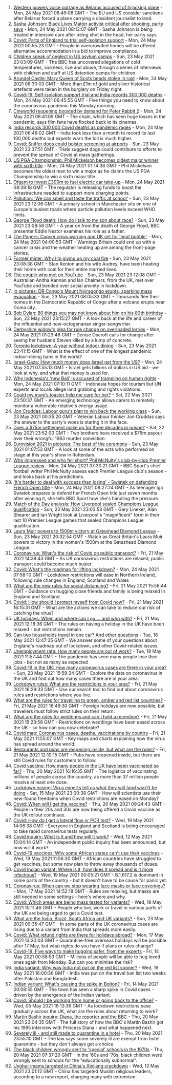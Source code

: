 1. [Western powers voice outrage as Belarus accused of hijacking plane](https://www.bbc.co.uk/news/world-europe-57224452) - Mon, 24 May 2021 08:49:08 GMT - The EU and US consider sanctions after Belarus forced a plane carrying a dissident journalist to land.
2. [Sasha Johnson: Black Lives Matter activist critical after shooting, party says](https://www.bbc.co.uk/news/uk-england-57223755) - Mon, 24 May 2021 08:13:07 GMT - Sasha Johnson is being treated in intensive care after being shot in the head, her party says.
3. [Covid: Parts of England to trial self-isolation support](https://www.bbc.co.uk/news/uk-57221740) - Mon, 24 May 2021 00:55:23 GMT - People in overcrowded homes will be offered alternative accommodation in a bid to improve compliance.
4. [Children speak of neglect in US asylum camps](https://www.bbc.co.uk/news/world-us-canada-57149721) - Sun, 23 May 2021 23:03:09 GMT - The BBC has uncovered allegations of cold temperatures, sickness, lice and abuse, through a series of interviews with children and staff at US detention camps for children.
5. [Arundel Castle: Mary Queen of Scots beads stolen in raid](https://www.bbc.co.uk/news/uk-57224777) - Mon, 24 May 2021 08:30:03 GMT - More than £1m of gold and silver historical artefacts were taken in the burglary on Friday night.
6. [Covid-19: Self-isolation support trial and India records 300,000 deaths](https://www.bbc.co.uk/news/uk-57221387) - Mon, 24 May 2021 06:45:55 GMT - Five things you need to know about the coronavirus pandemic this Monday morning.
7. [Cineworld reopening boosted by demand for Peter Rabbit 2](https://www.bbc.co.uk/news/business-57226155) - Mon, 24 May 2021 08:41:09 GMT - The chain, which has seen huge losses in the pandemic, says film fans have flocked back to its cinemas.
8. [India records 300,000 Covid deaths as pandemic rages](https://www.bbc.co.uk/news/world-asia-57224565) - Mon, 24 May 2021 06:46:02 GMT - India took less than a month to record its last 100,000 deaths but experts warn the toll is much higher.
9. [Covid: Sniffer dogs could bolster screening at airports](https://www.bbc.co.uk/news/health-57200863) - Sun, 23 May 2021 23:37:51 GMT - Trials suggest dogs could contribute to efforts to prevent the spread of Covid at mass gatherings.
10. [US PGA Championship: Phil Mickelson becomes oldest major winner with sixth title](https://www.bbc.co.uk/sport/golf/57224082) - Mon, 24 May 2021 01:14:38 GMT - Phil Mickelson becomes the oldest man to win a major as he claims the US PGA Championship to win a sixth major title.
11. [Ofgem to invest £300m to fuel electric car take-up](https://www.bbc.co.uk/news/business-57225856) - Mon, 24 May 2021 08:39:18 GMT - The regulator is releasing funds to boost the infrastructure needed to support more charging points.
12. [Pollution: ‘We can smell and taste the traffic at school'](https://www.bbc.co.uk/news/uk-57203122) - Sun, 23 May 2021 23:12:06 GMT - A primary school in Manchester sits on one of Europe's busiest roads where particle pollution levels exceed WHO limits.
13. [George Floyd death: How do I talk to my son about race?](https://www.bbc.co.uk/news/world-us-canada-57205016) - Sun, 23 May 2021 23:08:58 GMT - A year on from the death of George Floyd, BBC presenter Eddie Nestor examines his role as a father.
14. [The Papers: Cancer crisis warning and UK set for 'heat bubble'](https://www.bbc.co.uk/news/blogs-the-papers-57223902) - Mon, 24 May 2021 04:00:53 GMT - Warnings Britain could end up with a cancer crisis and the weather heating up are among the front-page stories.
15. [Former miner: Why I’m giving up my coal fire](https://www.bbc.co.uk/news/uk-england-57204325) - Sun, 23 May 2021 23:08:38 GMT - Stan Renton and his wife Audrey, have been heating their home with coal for their entire married lives.
16. [The couple who met on YouTube](https://www.bbc.co.uk/news/world-57204695) - Sun, 23 May 2021 23:12:08 GMT - Australian Anitha Kannan and Ian Chalmers, from the UK, met over YouTube and bonded over social anxiety in lockdown.
17. [In pictures: DR Congo's Mount Nyiragongo erupts, sparking mass evacuation](https://www.bbc.co.uk/news/world-africa-57217598) - Sun, 23 May 2021 08:05:33 GMT - Thousands flee their homes in the Democratic Republic of Congo after a volcano erupts near Goma city.
18. [Bob Dylan: 80 things you may not know about him on his 80th birthday](https://www.bbc.co.uk/news/entertainment-arts-56716269) - Sun, 23 May 2021 23:15:27 GMT - A look back at the life and career of the influential and now-octogenarian singer-songwriter.
19. [Derbyshire widow's plea for rule change on overloaded lorries](https://www.bbc.co.uk/news/uk-england-derbyshire-57057482) - Mon, 24 May 2021 01:23:46 GMT - Denise Oscroft calls for change after seeing her husband Steven killed by a lump of concrete.
20. [Toronto lockdown: A year without indoor dining](https://www.bbc.co.uk/news/world-us-canada-57079577) - Sun, 23 May 2021 23:41:15 GMT - What is the effect of one of the longest pandemic indoor-dining bans in the world?
21. [Israel-Gaza: How much money does Israel get from the US?](https://www.bbc.co.uk/news/57170576) - Mon, 24 May 2021 07:55:13 GMT - Israel gets billions of dollars in US aid - we look at why, and what that money is used for.
22. [Why Indonesia's 'new Bali' is accused of trampling on human rights](https://www.bbc.co.uk/news/world-asia-56660294) - Mon, 24 May 2021 07:10:11 GMT - Indonesia hopes for tourism but UN experts and locals allege land grabbing and rights violations.
23. [Could my mum’s toaster help me care for her?](https://www.bbc.co.uk/news/stories-57009375) - Sat, 22 May 2021 23:50:37 GMT - An emerging technology allows carers to remotely monitor a vulnerable relative's energy usage.
24. [Jon Cruddas: Labour guru's plan to win back the working class](https://www.bbc.co.uk/news/uk-politics-57204335) - Sun, 23 May 2021 00:35:20 GMT - Veteran Labour thinker Jon Cruddas says the answer to the party's woes is staring it in the face.
25. [Does a $75m settlement make up for three decades in prison?](https://www.bbc.co.uk/news/world-us-canada-57152860) - Sat, 22 May 2021 23:52:00 GMT - Two brothers have received a $75m payout over their wrongful 1983 murder conviction.
26. [Eurovision 2021 in pictures: The best of the ceremony](https://www.bbc.co.uk/news/entertainment-arts-57216194) - Sun, 23 May 2021 01:07:53 GMT - A look at some of the acts who performed on stage at this year's show in Rotterdam.
27. [Who impressed and who fell short? Phil McNulty's club-by-club Premier League review](https://www.bbc.co.uk/sport/football/57143846) - Mon, 24 May 2021 07:30:21 GMT - BBC Sport's chief football writer Phil McNulty assess each Premier League club's season - and looks back at his predictions.
28. ['It's harder to deal with success than losing' - Swiatek on defending French Open title](https://www.bbc.co.uk/sport/tennis/57062029) - Mon, 24 May 2021 08:27:24 GMT - As teenager Iga Swiatek prepares to defend her French Open title just seven months after winning it, she tells BBC Sport how she's handling the pressure.
29. [Match of the Day analysis: How Liverpool sealed Champions League qualification](https://www.bbc.co.uk/sport/av/football/57223985) - Sun, 23 May 2021 23:03:53 GMT - Gary Lineker, Alan Shearer and Ian Wright look at Liverpool's "magnificent" form in their last 10 Premier League games that sealed Champions League qualification.
30. [Laura Muir powers to 1500m victory at Gateshead Diamond League](https://www.bbc.co.uk/sport/av/athletics/57223932) - Sun, 23 May 2021 20:32:54 GMT - Watch as Great Britain's Laura Muir powers to victory in the women's 1500m at the Gateshead Diamond League.
31. [Coronavirus: What's the risk of Covid on public transport?](https://www.bbc.co.uk/news/health-51736185) - Fri, 21 May 2021 14:39:43 GMT - As UK coronavirus restrictions are relaxed, public transport could become much busier.
32. [Covid: What's the roadmap for lifting lockdown?](https://www.bbc.co.uk/news/explainers-52530518) - Mon, 24 May 2021 07:58:10 GMT - Lockdown restrictions will ease in Northern Ireland, following rule changes in England, Scotland and Wales
33. [What are the new rules for social distancing?](https://www.bbc.co.uk/news/uk-51506729) - Fri, 21 May 2021 15:56:44 GMT - Guidance on hugging close friends and family is being relaxed in England and Scotland.
34. [Covid: How should I protect myself from Covid now?](https://www.bbc.co.uk/news/health-57087517) - Fri, 21 May 2021 16:15:31 GMT - What are the actions we can take to reduce our risk of catching the virus?
35. [UK holidays: When and where can I go.... and who with?](https://www.bbc.co.uk/news/explainers-52646738) - Fri, 21 May 2021 12:18:36 GMT - The rules on having a holiday in the UK have been relaxed - but restrictions remain.
36. [Can two households travel in one car? And other questions](https://www.bbc.co.uk/news/world-asia-china-51176409) - Tue, 18 May 2021 13:47:35 GMT - We answer some of your questions about England's roadmap out of lockdown, and other Covid-related issues.
37. [Unemployment rate: How many people are out of work?](https://www.bbc.co.uk/news/business-52660591) - Tue, 18 May 2021 11:57:44 GMT - The pandemic has seen many people lose their jobs - but not as many as expected
38. [Covid-19 in the UK: How many coronavirus cases are there in your area?](https://www.bbc.co.uk/news/uk-51768274) - Sun, 23 May 2021 15:59:34 GMT - Explore the data on coronavirus in the UK and find out how many cases there are in your area.
39. [Lockdown rules: What are the restrictions in your area?](https://www.bbc.co.uk/news/uk-54373904) - Fri, 21 May 2021 16:29:33 GMT - Use our search tool to find out about coronavirus rules and restrictions where you live.
40. [What are the rules for travelling to green, amber and red list countries?](https://www.bbc.co.uk/news/explainers-52544307) - Fri, 21 May 2021 16:49:30 GMT - Foreign holidays are now possible, but travellers must follow strict rules on their return.
41. [What are the rules for weddings and can I hold a reception?](https://www.bbc.co.uk/news/explainers-52811509) - Fri, 21 May 2021 15:23:58 GMT - Restrictions on weddings have been eased across the UK - so how can you now celebrate?
42. [Covid map: Coronavirus cases, deaths, vaccinations by country](https://www.bbc.co.uk/news/world-51235105) - Fri, 21 May 2021 11:55:07 GMT - Key maps and charts explaining how the virus has spread around the world.
43. [Restaurants and pubs are reopening inside, but what are the rules?](https://www.bbc.co.uk/news/business-52977388) - Fri, 21 May 2021 12:10:15 GMT - Pubs have reopened inside, but there are still Covid rules for customers to follow.
44. [Covid vaccine: How many people in the UK have been vaccinated so far?](https://www.bbc.co.uk/news/health-55274833) - Thu, 20 May 2021 16:16:35 GMT - The logistics of vaccinating millions of people across the country, as more than 37 million people receive at least one dose.
45. [Lockdown easing: Virus experts tell us what they will (and won't) be doing](https://www.bbc.co.uk/news/uk-57069293) - Sat, 15 May 2021 23:00:38 GMT - How will scientists use their new-found freedoms when Covid restrictions are eased on Monday?
46. [Covid: When will I get the vaccine?](https://www.bbc.co.uk/news/health-55045639) - Thu, 20 May 2021 09:24:43 GMT - People in their 20s and 30s are now being offered a Covid vaccine as the UK rollout continues.
47. [Covid: How do I get a lateral flow or PCR test?](https://www.bbc.co.uk/news/health-51943612) - Wed, 19 May 2021 14:06:38 GMT - Everyone in England and Scotland is being encouraged to take rapid coronavirus tests regularly.
48. [Covid inquiry: What is it and how will it work?](https://www.bbc.co.uk/news/explainers-57085964) - Wed, 12 May 2021 15:04:14 GMT - An independent public inquiry has been announced, but how will it work?
49. [Covid-19 vaccines: Why some African states can't use their vaccines](https://www.bbc.co.uk/news/56940657) - Wed, 19 May 2021 11:56:30 GMT - African countries have struggled to get vaccines, but some now plan to throw away thousands of doses.
50. [Covid Indian variant: Where is it, how does it spread and is it more infectious?](https://www.bbc.co.uk/news/health-57157496) - Wed, 19 May 2021 00:05:21 GMT - B.1.617.2 is dominant in some parts of the country - but it doesn't have to be cause for panic yet.
51. [Coronavirus: When can we stop wearing face masks or face coverings?](https://www.bbc.co.uk/news/health-51205344) - Mon, 17 May 2021 14:52:18 GMT - Rules are relaxing, but masks are still needed in some settings - here's where and why.
52. [Covid: Which areas are being mass tested for variants?](https://www.bbc.co.uk/news/explainers-54872039) - Wed, 19 May 2021 10:11:46 GMT - People who live, work or travel in various parts of the UK are being urged to get a Covid test.
53. [What are the India, Brazil, South Africa and UK variants?](https://www.bbc.co.uk/news/health-55659820) - Sun, 23 May 2021 09:35:47 GMT - In some parts of the UK coronavirus cases are rising due to a variant from India that spreads more easily.
54. [Covid: What refund rights are there for holidays abroad?](https://www.bbc.co.uk/news/business-51615412) - Mon, 17 May 2021 13:30:04 GMT - Quarantine-free overseas holidays will be possible after 17 May, but what rights do you have if plans or rules change?
55. [Covid-19: Five ways to make hugging safer, from the experts](https://www.bbc.co.uk/news/uk-57083571) - Fri, 14 May 2021 00:58:53 GMT - Millions of people will be able to hug loved ones again from Monday. But can you minimise the risk?
56. [India variant: Why was India not put on the red list sooner?](https://www.bbc.co.uk/news/56801288) - Wed, 19 May 2021 16:00:36 GMT - India was put on the travel ban list two weeks after Pakistan and Bangladesh.
57. [Indian variant: What's causing the spike in Bolton?](https://www.bbc.co.uk/news/health-57094274) - Fri, 14 May 2021 00:08:55 GMT - The town has seen a sharp spike in Covid cases - driven by the emergence of the Indian variant.
58. [Covid: Should I be working from home or going back to the office?](https://www.bbc.co.uk/news/business-52567567) - Wed, 05 May 2021 16:13:36 GMT - As lockdown restrictions ease gradually across the UK, what are the rules about returning to work?
59. [Martin Bashir inquiry: Diana, the reporter and the BBC](https://www.bbc.co.uk/news/uk-56680229) - Thu, 20 May 2021 23:04:35 GMT - The full story of how the BBC's Martin Bashir got his 1995 interview with Princess Diana - and what happened next.
60. [Severely ill - and still made to quarantine in a hotel](https://www.bbc.co.uk/news/stories-57162187) - Thu, 20 May 2021 23:55:10 GMT - The law says some severely ill are exempt from hotel quarantine - but they don't always get a choice.
61. [The black children wrongly sent to 'special' schools in the 1970s](https://www.bbc.co.uk/news/uk-57099654) - Thu, 20 May 2021 07:37:20 GMT - In the '60s and '70s, black children were wrongly sent to schools for the "educationally subnormal".
62. [Uyghur imams targeted in China's Xinjiang crackdown](https://www.bbc.co.uk/news/world-asia-china-56986057) - Wed, 12 May 2021 23:01:12 GMT - China has targeted Muslim religious leaders, according to a new report, charging many with extremism.
